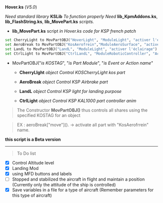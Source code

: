**Hover.ks** (*V5.0*)

 *Need standard library* **KSLib** *To function properly*
 *Need* **lib_KpmAddons.ks**, **lib_FlashString.ks**, **lib_MovePart.ks** *scripts.*
 
- **lib_MovePart.ks** script *in Hover.ks code for KSP french patch*

```Python
set CherryLight to MovPartOBJ("HoverLight", "ModuleLight", "activer l'éclairage").
set AeroBreak to MovPartOBJ("KosAerofrein","ModuleAeroSurface", "activer").
set LandL to MovPartOBJ("LandL", "ModuleLight", "activer l'éclairage").
set CtrlLight to MovPartOBJ("CtrlLandL", "ModuleRoboticController", "Activer la lecture").
```
- MovPartOBJ("*is KOSTAG*", "*is Part Module*", "*is Event or Action name*"

  - **CherryLIght** *object Control KOSCherryLight kos part* 

  - **AeroBreak** *object Control KSP Airbrake part*

  - **LandL** *object Control KSP light for landing purpose*

  - **CtrlLight** *object Control KSP KAL1000 part controller anim*

> The Constructor **MovPartOBJ()** thus controls all shares using the specified KOSTAG for an object

> EX : aeroBreak["move"]\().  -> activate all part with "KosAerofrrein" name.

**this script is a Beta version** 

_____
> To Do list
- [X] Control Altitude level
- [X] Landing Mod
- [X] using MFD buttons and labels
- [ ] Stopped and stabilized the aircraft in flight and maintain a position (Currently only the attitude of the ship is controlled)
- [X] Save variables in a file for a type of aircraft (Remember parameters for this type of aircraft)
